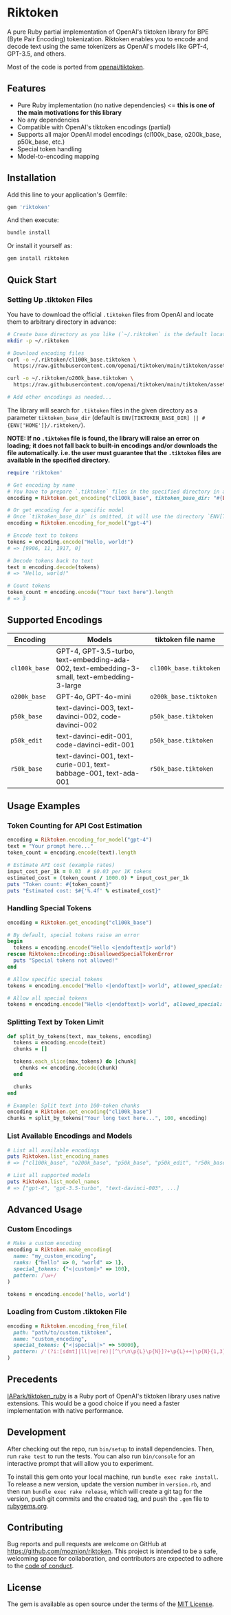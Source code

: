 # Riktoken

A pure Ruby partial implementation of OpenAI's tiktoken library for BPE (Byte Pair Encoding) tokenization. Riktoken enables you to encode and decode text using the same tokenizers as OpenAI's models like GPT-4, GPT-3.5, and others.

Most of the code is ported from [openai/tiktoken](https://github.com/openai/tiktoken).

## Features

- Pure Ruby implementation (no native dependencies) <= **this is one of the main motivations for this library**
- No any dependencies
- Compatible with OpenAI's tiktoken encodings (partial)
- Supports all major OpenAI model encodings (cl100k_base, o200k_base, p50k_base, etc.)
- Special token handling
- Model-to-encoding mapping

## Installation

Add this line to your application's Gemfile:

```ruby
gem 'riktoken'
```

And then execute:

```bash
bundle install
```

Or install it yourself as:

```bash
gem install riktoken
```

## Quick Start

### Setting Up .tiktoken Files

You have to download the official `.tiktoken` files from OpenAI and locate them to arbitrary directory in advance:

```bash
# Create base directory as you like (`~/.riktoken` is the default location)
mkdir -p ~/.riktoken

# Download encoding files
curl -o ~/.riktoken/cl100k_base.tiktoken \
  https://raw.githubusercontent.com/openai/tiktoken/main/tiktoken/assets/cl100k_base.tiktoken

curl -o ~/.riktoken/o200k_base.tiktoken \
  https://raw.githubusercontent.com/openai/tiktoken/main/tiktoken/assets/o200k_base.tiktoken

# Add other encodings as needed...
```

The library will search for `.tiktoken` files in the given directory as a parameter `tiktoken_base_dir` (default is `ENV[TIKTOKEN_BASE_DIR] || #{ENV['HOME']}/.riktoken/`).

**NOTE: If no `.tiktoken` file is found, the library will raise an error on loading; it does not fall back to built-in encodings and/or downloads the file automatically. i.e. the user must guarantee that the `.tiktoken` files are available in the specified directory.**

```ruby
require 'riktoken'

# Get encoding by name
# You have to prepare `.tiktoken` files in the specified directory in advance.
encoding = Riktoken.get_encoding("cl100k_base", tiktoken_base_dir: "#{ENV['HOME']}/.riktoken")

# Or get encoding for a specific model
# Once `tiktoken_base_dir` is omitted, it will use the directory `ENV[TIKTOKEN_BASE_DIR] || #{ENV['HOME']}/.riktoken/` as default.
encoding = Riktoken.encoding_for_model("gpt-4")

# Encode text to tokens
tokens = encoding.encode("Hello, world!")
# => [9906, 11, 1917, 0]

# Decode tokens back to text
text = encoding.decode(tokens)
# => "Hello, world!"

# Count tokens
token_count = encoding.encode("Your text here").length
# => 3
```

## Supported Encodings

| Encoding | Models | tiktoken file name     |
|----------|--------|------------------------|
| `cl100k_base` | GPT-4, GPT-3.5-turbo, text-embedding-ada-002, text-embedding-3-small, text-embedding-3-large | `cl100k_base.tiktoken` |
| `o200k_base` | GPT-4o, GPT-4o-mini | `o200k_base.tiktoken` |
| `p50k_base` | text-davinci-003, text-davinci-002, code-davinci-002 | `p50k_base.tiktoken` |
| `p50k_edit` | text-davinci-edit-001, code-davinci-edit-001 | `p50k_base.tiktoken` |
| `r50k_base` | text-davinci-001, text-curie-001, text-babbage-001, text-ada-001 | `r50k_base.tiktoken` |

## Usage Examples

### Token Counting for API Cost Estimation

```ruby
encoding = Riktoken.encoding_for_model("gpt-4")
text = "Your prompt here..."
token_count = encoding.encode(text).length

# Estimate API cost (example rates)
input_cost_per_1k = 0.03  # $0.03 per 1K tokens
estimated_cost = (token_count / 1000.0) * input_cost_per_1k
puts "Token count: #{token_count}"
puts "Estimated cost: $#{'%.4f' % estimated_cost}"
```

### Handling Special Tokens

```ruby
encoding = Riktoken.get_encoding("cl100k_base")

# By default, special tokens raise an error
begin
  tokens = encoding.encode("Hello <|endoftext|> world")
rescue Riktoken::Encoding::DisallowedSpecialTokenError
  puts "Special tokens not allowed!"
end

# Allow specific special tokens
tokens = encoding.encode("Hello <|endoftext|> world", allowed_special: ["<|endoftext|>"])

# Allow all special tokens
tokens = encoding.encode("Hello <|endoftext|> world", allowed_special: "all")
```

### Splitting Text by Token Limit

```ruby
def split_by_tokens(text, max_tokens, encoding)
  tokens = encoding.encode(text)
  chunks = []

  tokens.each_slice(max_tokens) do |chunk|
    chunks << encoding.decode(chunk)
  end

  chunks
end

# Example: Split text into 100-token chunks
encoding = Riktoken.get_encoding("cl100k_base")
chunks = split_by_tokens("Your long text here...", 100, encoding)
```

### List Available Encodings and Models

```ruby
# List all available encodings
puts Riktoken.list_encoding_names
# => ["cl100k_base", "o200k_base", "p50k_base", "p50k_edit", "r50k_base"]

# List all supported models
puts Riktoken.list_model_names
# => ["gpt-4", "gpt-3.5-turbo", "text-davinci-003", ...]
```

## Advanced Usage

### Custom Encodings

```ruby
# Make a custom encoding
encoding = Riktoken.make_encoding(
  name: "my_custom_encoding",
  ranks: {"hello" => 0, "world" => 1},
  special_tokens: {"<|custom|>" => 100},
  pattern: /\w+/
)

tokens = encoding.encode('hello, world')
```

### Loading from Custom .tiktoken File

```ruby
encoding = Riktoken.encoding_from_file(
  path: "path/to/custom.tiktoken",
  name: "custom_encoding",
  special_tokens: {"<|special|>" => 50000},
  pattern: /'(?i:[sdmt]|ll|ve|re)|[^\r\n\p{L}\p{N}]?+\p{L}++|\p{N}{1,3}+| ?[^\s\p{L}\p{N}]++[\r\n]*+|\s++$|\s*[\r\n]|\s+(?!\S)|\s/
)
```

## Precedents

[IAPark/tiktoken_ruby](https://github.com/IAPark/tiktoken_ruby) is a Ruby port of OpenAI's tiktoken library uses native extensions.
This would be a good choice if you need a faster implementation with native performance.

## Development

After checking out the repo, run `bin/setup` to install dependencies. Then, run `rake test` to run the tests. You can also run `bin/console` for an interactive prompt that will allow you to experiment.

To install this gem onto your local machine, run `bundle exec rake install`. To release a new version, update the version number in `version.rb`, and then run `bundle exec rake release`, which will create a git tag for the version, push git commits and the created tag, and push the `.gem` file to [rubygems.org](https://rubygems.org).

## Contributing

Bug reports and pull requests are welcome on GitHub at https://github.com/moznion/riktoken. This project is intended to be a safe, welcoming space for collaboration, and contributors are expected to adhere to the [code of conduct](https://github.com/moznion/riktoken/blob/main/CODE_OF_CONDUCT.md).

## License

The gem is available as open source under the terms of the [MIT License](https://opensource.org/licenses/MIT).


